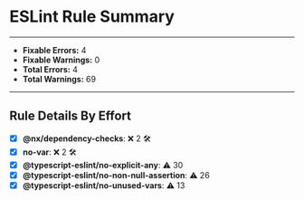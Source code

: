 # ESLint Rule Summary

---

- **Fixable Errors:** 4
- **Fixable Warnings:** 0
- **Total Errors:** 4
- **Total Warnings:** 69

---

## Rule Details By Effort

- [x] **@nx/dependency-checks**: ❌ 2 🛠️
- [x] **no-var**: ❌ 2 🛠️
- [x] **@typescript-eslint/no-explicit-any**: ⚠️ 30
- [x] **@typescript-eslint/no-non-null-assertion**: ⚠️ 26
- [x] **@typescript-eslint/no-unused-vars**: ⚠️ 13
